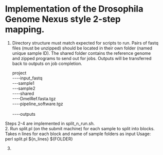 # Implementation of the Drosophila Genome Nexus style 2-step mapping.

 1. Directory structure must match expected for scripts to run. 
	Pairs of fastq files (must be unzipped) should be located in their own folder (named unique sample ID).
	The shared folder contains the reference genome and zipped programs to send out for jobs.
	Outputs will be transferred back to outputs on job completion.

	project<br/>
	----input_fastq<br/>
		---sample1<br/>
		---sample2<br/>
		----shared<br/>
			----DmelRef.fasta.tgz<br/>
			----pipeline_software.tgz<br/>	
	----outputs<br/>

 Steps 2-4 are implemented in split_n_run.sh.<br/>
 2. Run split.pl (on the submit machine) for each sample to split into blocks. 
    Takes n lines for each block and name of sample folders as input
	Usage:  perl split.pl ${n_lines} ${FOLDER}

3.





